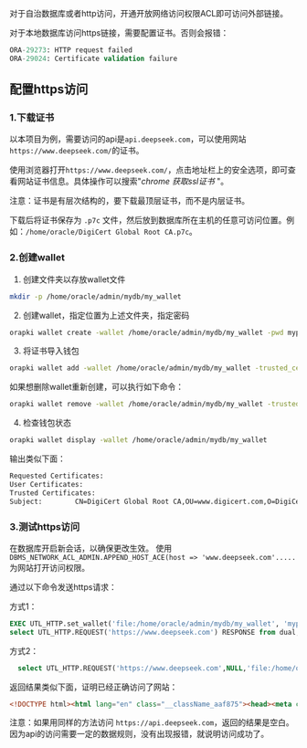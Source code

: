
对于自治数据库或者http访问，开通开放网络访问权限ACL即可访问外部链接。

对于本地数据库访问https链接，需要配置证书。否则会报错：

```sql
ORA-29273: HTTP request failed
ORA-29024: Certificate validation failure
```

## 配置https访问

### 1.下载证书

以本项目为例，需要访问的api是`api.deepseek.com`，可以使用网站`https://www.deepseek.com/`的证书。

使用浏览器打开`https://www.deepseek.com/`，点击地址栏上的安全选项，即可查看网站证书信息。具体操作可以搜索"*chrome 获取ssl证书* "。

注意：证书是有层次结构的，要下载最顶层证书，而不是内层证书。

下载后将证书保存为 `.p7c` 文件，然后放到数据库所在主机的任意可访问位置。例如：`/home/oracle/DigiCert Global Root CA.p7c`。

### 2.创建wallet

1. 创建文件夹以存放wallet文件

```bash
mkdir -p /home/oracle/admin/mydb/my_wallet
```

2. 创建wallet，指定位置为上述文件夹，指定密码

```bash
orapki wallet create -wallet /home/oracle/admin/mydb/my_wallet -pwd mypwd_1234 -auto_login
```

3. 将证书导入钱包

```bash
orapki wallet add -wallet /home/oracle/admin/mydb/my_wallet -trusted_cert -cert "/home/oracle/DigiCert Global Root CA.p7c" -pwd mypwd_1234
```

如果想删除wallet重新创建，可以执行如下命令：

```bash
orapki wallet remove -wallet /home/oracle/admin/mydb/my_wallet -trusted_cert_all  -pwd mypwd_1234
```

4. 检查钱包状态

```bash
orapki wallet display -wallet /home/oracle/admin/mydb/my_wallet
```

输出类似下面：

```bash
Requested Certificates:
User Certificates:
Trusted Certificates:
Subject:        CN=DigiCert Global Root CA,OU=www.digicert.com,O=DigiCert Inc,C=US

```
  
### 3.测试https访问

在数据库开启新会话，以确保更改生效。
使用 `DBMS_NETWORK_ACL_ADMIN.APPEND_HOST_ACE(host => 'www.deepseek.com'.....` 为网站打开访问权限。

通过以下命令发送https请求：

方式1：

```sql
EXEC UTL_HTTP.set_wallet('file:/home/oracle/admin/mydb/my_wallet', 'mypwd_1234');
select UTL_HTTP.REQUEST('https://www.deepseek.com') RESPONSE from dual;
```

方式2：

```sql
  select UTL_HTTP.REQUEST('https://www.deepseek.com',NULL,'file:/home/oracle/admin/mydb/my_wallet','mypwd_1234') RESPONSE from dual;
```

返回结果类似下面，证明已经正确访问了网站：

```html
<!DOCTYPE html><html lang="en" class="__className_aaf875"><head><meta charSet="utf-8"/>......
```

注意：如果用同样的方法访问 `https://api.deepseek.com`，返回的结果是空白。因为api的访问需要一定的数据规则，没有出现报错，就说明访问成功了。